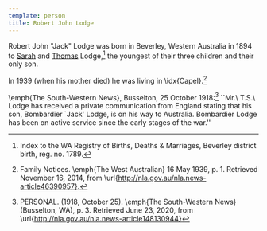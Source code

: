 ```yaml
---
template: person
title: Robert John Lodge
---
```


Robert John "Jack" Lodge was born in Beverley, Western Australia in 1894
to [Sarah](./sarah-constance-leake.html) and [Thomas](./thomas-soutter-lodge.html) Lodge,[^JackLodgeBirthCert]
the youngest of their three children and their only son.

In 1939 (when his mother died) he was living in \idx{Capel}.[^SCLdeathNotice]

\emph{The South-Western News}, Busselton, 25 October 1918:[^SouthWestern1918]
``Mr.\ T.S.\ Lodge has received a private communication from England
stating that his son, Bombardier `Jack' Lodge, is on his way to Australia.
Bombardier Lodge has been on active service since the early stages of the war.''

[^SCLdeathNotice]:
	Family Notices. \emph{The West Australian} 16 May 1939, p. 1. Retrieved November 16, 2014, from \url{http://nla.gov.au/nla.news-article46390957}.

[^JackLodgeBirthCert]:
	Index to the WA Registry of Births, Deaths & Marriages, Beverley district birth, reg. no. 1789.

[^SouthWestern1918]:
	PERSONAL. (1918, October 25). \emph{The South-Western News} (Busselton, WA), p. 3.
	Retrieved June 23, 2020, from \url{http://nla.gov.au/nla.news-article148130944}
